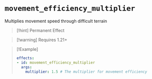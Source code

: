 # `movement_efficiency_multiplier`

Multiplies movement speed through difficult terrain

> [!hint] Permanent Effect

> [!warning] Requires 1.21+

> [!Example]
> ```yaml
> effects:
> - id: movement_efficiency_multiplier
>   args:
>     multiplier: 1.5 # The multiplier for movement efficiency
> ```
